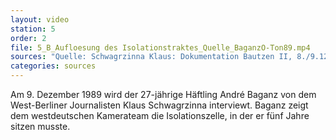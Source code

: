 ```yaml
---
layout: video
station: 5
order: 2
file: 5_B_Aufloesung des Isolationstraktes_Quelle_BaganzO-Ton89.mp4
sources: "Quelle: Schwagrzinna Klaus: Dokumentation Bautzen II, 8./9.12.1989, Rohmaterial, Archiv Gedenkst&auml;tte Bautzen"
categories: sources
---
```

Am 9. Dezember 1989 wird der 27-j&auml;hrige H&auml;ftling Andr&eacute; Baganz von dem West-Berliner Journalisten Klaus Schwagrzinna interviewt. Baganz zeigt dem westdeutschen Kamerateam die Isolationszelle, in der er f&uuml;nf Jahre sitzen musste.